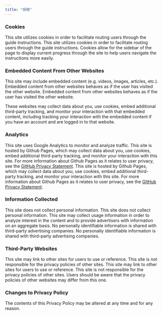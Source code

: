 ```yaml
---
title: "捐赠"
---
```


### Cookies

This site utilizes cookies in order to facilitate routing users through the guide instructions. This site utilizes cookies in order to facilitate routing users through the guide instructions. Cookies allow for the sidebar of the page to display current progress through the site to help users navigate the instructions more easily.

### Embedded Content From Other Websites

This site may include embedded content (e.g. videos, images, articles, etc.). Embedded content from other websites behaves as if the user has visited the other website. Embedded content from other websites behaves as if the user has visited the other website.

These websites may collect data about you, use cookies, embed additional third-party tracking, and monitor your interaction with that embedded content, including tracking your interaction with the embedded content if you have an account and are logged in to that website.

### Analytics

This site uses Google Analytics to monitor and analyze traffic. This site is hosted by Github Pages, which may collect data about you, use cookies, embed additional third-party tracking, and monitor your interaction with this site. For more information about Github Pages as it relates to user privacy, see the [GitHub Privacy Statement](https://help.github.com/en/articles/github-privacy-statement). This site is hosted by Github Pages, which may collect data about you, use cookies, embed additional third-party tracking, and monitor your interaction with this site. For more information about Github Pages as it relates to user privacy, see the [GitHub Privacy Statement](https://help.github.com/en/articles/github-privacy-statement).

### Information Collected

This site does not collect personal information. This site does not collect personal information. This site may collect usage information in order to analyze interest in the content and to provide advertisers with information on an aggregate basis. No personally identifiable information is shared with third-party advertising companies. No personally identifiable information is shared with third-party advertising companies.

### Third-Party Websites

This site may link to other sites for users to use or reference. This site is not responsible for the privacy policies of other sites. This site may link to other sites for users to use or reference. This site is not responsible for the privacy policies of other sites. Users should be aware that the privacy policies of other websites may differ from this one.

### Changes to Privacy Policy

The contents of this Privacy Policy may be altered at any time and for any reason.
